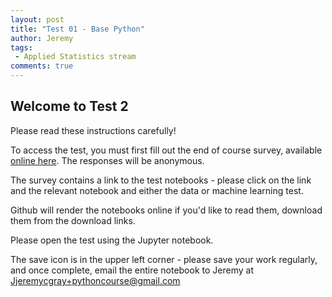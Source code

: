 ```yaml
---
layout: post
title: "Test 01 - Base Python"
author: Jeremy
tags:
 - Applied Statistics stream
comments: true
---
```


## Welcome to Test 2

Please read these instructions carefully!

To access the test, you must first fill out the end of course survey, available
[online here](http://goo.gl/forms/2xHreQ996T). The responses will be anonymous.

The survey contains a link to the test notebooks - please click on the link and
the relevant notebook and either the data or machine learning test.

Github will render the notebooks online if you'd like to read them, download them from the download links.

Please open the test using the Jupyter notebook.

The save icon is in the upper left corner - please save your work regularly, and
once complete, email the entire notebook to Jeremy at Jjeremycgray+pythoncourse@gmail.com
